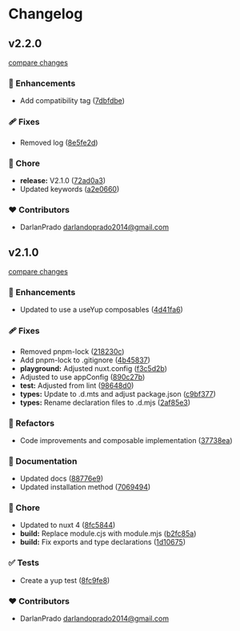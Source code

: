 # Changelog


## v2.2.0

[compare changes](https://github.com/DarlanPrado/nuxt-yup/compare/v2.1.0...v2.2.0)

### 🚀 Enhancements

- Add compatibility tag ([7dbfdbe](https://github.com/DarlanPrado/nuxt-yup/commit/7dbfdbe))

### 🩹 Fixes

- Removed log ([8e5fe2d](https://github.com/DarlanPrado/nuxt-yup/commit/8e5fe2d))

### 🏡 Chore

- **release:** V2.1.0 ([72ad0a3](https://github.com/DarlanPrado/nuxt-yup/commit/72ad0a3))
- Updated keywords ([a2e0660](https://github.com/DarlanPrado/nuxt-yup/commit/a2e0660))

### ❤️ Contributors

- DarlanPrado <darlandoprado2014@gmail.com>

## v2.1.0

[compare changes](https://github.com/DarlanPrado/nuxt-yup/compare/v1.0.4...v2.1.0)

### 🚀 Enhancements

- Updated to use a useYup composables ([4d41fa6](https://github.com/DarlanPrado/nuxt-yup/commit/4d41fa6))

### 🩹 Fixes

- Removed pnpm-lock ([218230c](https://github.com/DarlanPrado/nuxt-yup/commit/218230c))
- Add pnpm-lock to .gitignore ([4b45837](https://github.com/DarlanPrado/nuxt-yup/commit/4b45837))
- **playground:** Adjusted nuxt.config ([f3c5d2b](https://github.com/DarlanPrado/nuxt-yup/commit/f3c5d2b))
- Adjusted to use appConfig ([890c27b](https://github.com/DarlanPrado/nuxt-yup/commit/890c27b))
- **test:** Adjusted from lint ([98648d0](https://github.com/DarlanPrado/nuxt-yup/commit/98648d0))
- **types:** Update to .d.mts and adjust package.json ([c9bf377](https://github.com/DarlanPrado/nuxt-yup/commit/c9bf377))
- **types:** Rename declaration files to .d.mjs ([2af85e3](https://github.com/DarlanPrado/nuxt-yup/commit/2af85e3))

### 💅 Refactors

- Code improvements and composable implementation ([37738ea](https://github.com/DarlanPrado/nuxt-yup/commit/37738ea))

### 📖 Documentation

- Updated docs ([88776e9](https://github.com/DarlanPrado/nuxt-yup/commit/88776e9))
- Updated installation method ([7069494](https://github.com/DarlanPrado/nuxt-yup/commit/7069494))

### 🏡 Chore

- Updated to nuxt 4 ([8fc5844](https://github.com/DarlanPrado/nuxt-yup/commit/8fc5844))
- **build:** Replace module.cjs with module.mjs ([b2fc85a](https://github.com/DarlanPrado/nuxt-yup/commit/b2fc85a))
- **build:** Fix exports and type declarations ([1d10675](https://github.com/DarlanPrado/nuxt-yup/commit/1d10675))

### ✅ Tests

- Create a yup test ([8fc9fe8](https://github.com/DarlanPrado/nuxt-yup/commit/8fc9fe8))

### ❤️ Contributors

- DarlanPrado <darlandoprado2014@gmail.com>

